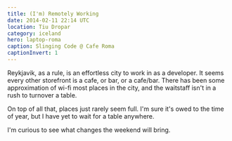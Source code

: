 ```yaml
---
title: (I'm) Remotely Working 
date: 2014-02-11 22:14 UTC
location: Tiu Dropar
category: iceland
hero: laptop-roma
caption: Slinging Code @ Cafe Roma
captionInvert: 1
---
```


Reykjavik, as a rule, is an effortless city to work in as a developer. It seems every other storefront is a cafe, or bar, or a cafe/bar. There has been some approximation of wi-fi most places in the city, and the waitstaff isn't in a rush to turnover a table.

On top of all that, places just rarely seem full. I'm sure it's owed to the time of year, but I have yet to wait for a table anywhere.

I'm curious to see what changes the weekend will bring.
